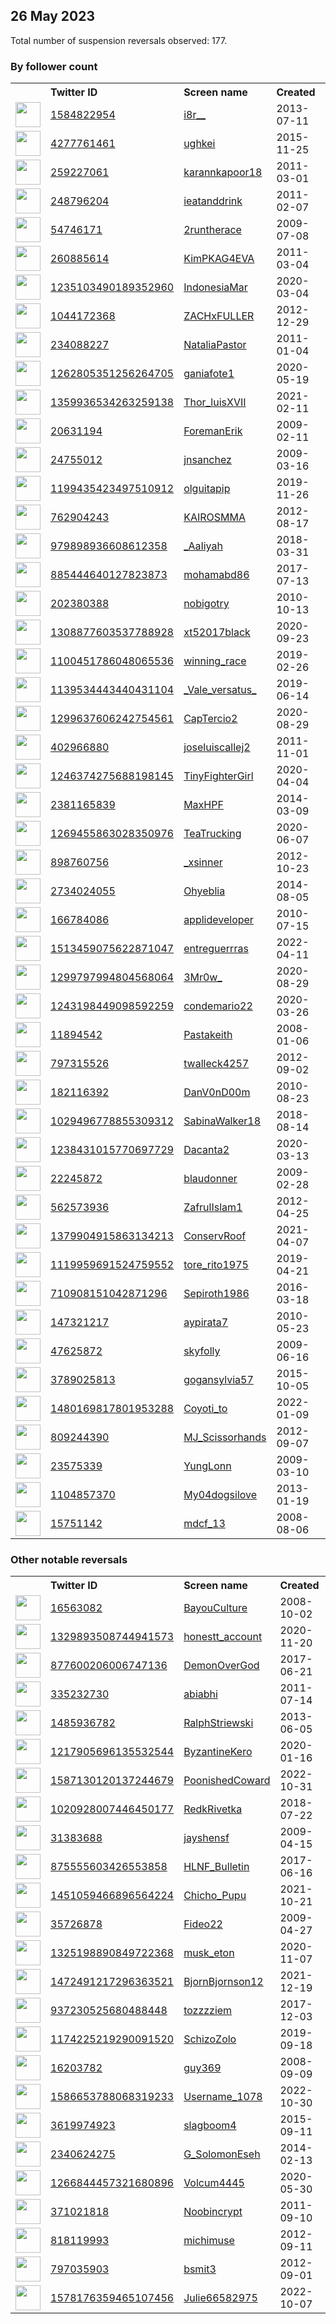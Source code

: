 
## 26 May 2023
Total number of suspension reversals observed: 177.

### By follower count
<table><tr><th></th><th align="left">Twitter ID</th><th align="left">Screen name</th>
<th align="left">Created</th><th align="left">Status</th><th align="left">Suspended</th><th align="left">Followers</th>
<tr><td><a href="https://pbs.twimg.com/profile_images/1661316843670319106/BuNwxdZ4_normal.jpg"><img src="https://pbs.twimg.com/profile_images/1661316843670319106/BuNwxdZ4_normal.jpg" width="40px" height="40px" align="center"/></a></td><td><a href="https://twitter.com/intent/user?user_id=1584822954">1584822954</a></td><td><a href="https://twitter.com/i8r__">i8r__</a></td><td>2013-07-11</td><td align="center"></td><td>2022-12-21</td><td>175758</td></tr>
<tr><td><a href="https://pbs.twimg.com/profile_images/1661422824496431109/Uvd-Vax2_normal.jpg"><img src="https://pbs.twimg.com/profile_images/1661422824496431109/Uvd-Vax2_normal.jpg" width="40px" height="40px" align="center"/></a></td><td><a href="https://twitter.com/intent/user?user_id=4277761461">4277761461</a></td><td><a href="https://twitter.com/ughkei">ughkei</a></td><td>2015-11-25</td><td align="center"></td><td>2022-10-15</td><td>92593</td></tr>
<tr><td><a href="https://pbs.twimg.com/profile_images/1643172070296293379/jDNmkMrs_normal.jpg"><img src="https://pbs.twimg.com/profile_images/1643172070296293379/jDNmkMrs_normal.jpg" width="40px" height="40px" align="center"/></a></td><td><a href="https://twitter.com/intent/user?user_id=259227061">259227061</a></td><td><a href="https://twitter.com/karannkapoor18">karannkapoor18</a></td><td>2011-03-01</td><td align="center"></td><td></td><td>55013</td></tr>
<tr><td><a href="https://pbs.twimg.com/profile_images/515143232724803584/8YTcx9jU_normal.jpeg"><img src="https://pbs.twimg.com/profile_images/515143232724803584/8YTcx9jU_normal.jpeg" width="40px" height="40px" align="center"/></a></td><td><a href="https://twitter.com/intent/user?user_id=248796204">248796204</a></td><td><a href="https://twitter.com/ieatanddrink">ieatanddrink</a></td><td>2011-02-07</td><td align="center"></td><td>2023-03-13</td><td>42690</td></tr>
<tr><td><a href="https://pbs.twimg.com/profile_images/893661797009510400/rOp335al_normal.jpg"><img src="https://pbs.twimg.com/profile_images/893661797009510400/rOp335al_normal.jpg" width="40px" height="40px" align="center"/></a></td><td><a href="https://twitter.com/intent/user?user_id=54746171">54746171</a></td><td><a href="https://twitter.com/2runtherace">2runtherace</a></td><td>2009-07-08</td><td align="center"></td><td></td><td>31661</td></tr>
<tr><td><a href="https://pbs.twimg.com/profile_images/1662244256424108032/zpPTsKlB_normal.jpg"><img src="https://pbs.twimg.com/profile_images/1662244256424108032/zpPTsKlB_normal.jpg" width="40px" height="40px" align="center"/></a></td><td><a href="https://twitter.com/intent/user?user_id=260885614">260885614</a></td><td><a href="https://twitter.com/KimPKAG4EVA">KimPKAG4EVA</a></td><td>2011-03-04</td><td align="center"></td><td></td><td>31437</td></tr>
<tr><td><a href="https://pbs.twimg.com/profile_images/1449142405396004866/OADupTSd_normal.jpg"><img src="https://pbs.twimg.com/profile_images/1449142405396004866/OADupTSd_normal.jpg" width="40px" height="40px" align="center"/></a></td><td><a href="https://twitter.com/intent/user?user_id=1235103490189352960">1235103490189352960</a></td><td><a href="https://twitter.com/IndonesiaMar">IndonesiaMar</a></td><td>2020-03-04</td><td align="center"></td><td></td><td>23542</td></tr>
<tr><td><a href="https://pbs.twimg.com/profile_images/1394849875808821248/sUKM9nQz_normal.jpg"><img src="https://pbs.twimg.com/profile_images/1394849875808821248/sUKM9nQz_normal.jpg" width="40px" height="40px" align="center"/></a></td><td><a href="https://twitter.com/intent/user?user_id=1044172368">1044172368</a></td><td><a href="https://twitter.com/ZACHxFULLER">ZACHxFULLER</a></td><td>2012-12-29</td><td align="center"></td><td></td><td>21535</td></tr>
<tr><td><a href="https://pbs.twimg.com/profile_images/1068818071836606464/i_HNOuR4_normal.jpg"><img src="https://pbs.twimg.com/profile_images/1068818071836606464/i_HNOuR4_normal.jpg" width="40px" height="40px" align="center"/></a></td><td><a href="https://twitter.com/intent/user?user_id=234088227">234088227</a></td><td><a href="https://twitter.com/NataliaPastor">NataliaPastor</a></td><td>2011-01-04</td><td align="center"></td><td></td><td>17853</td></tr>
<tr><td><a href="https://pbs.twimg.com/profile_images/1345344110597701632/LxDQAaOl_normal.jpg"><img src="https://pbs.twimg.com/profile_images/1345344110597701632/LxDQAaOl_normal.jpg" width="40px" height="40px" align="center"/></a></td><td><a href="https://twitter.com/intent/user?user_id=1262805351256264705">1262805351256264705</a></td><td><a href="https://twitter.com/ganiafote1">ganiafote1</a></td><td>2020-05-19</td><td align="center">🚫</td><td></td><td>15095</td></tr>
<tr><td><a href="https://pbs.twimg.com/profile_images/1460331710382551040/gi3P4aRJ_normal.jpg"><img src="https://pbs.twimg.com/profile_images/1460331710382551040/gi3P4aRJ_normal.jpg" width="40px" height="40px" align="center"/></a></td><td><a href="https://twitter.com/intent/user?user_id=1359936534263259138">1359936534263259138</a></td><td><a href="https://twitter.com/Thor_luisXVII">Thor_luisXVII</a></td><td>2021-02-11</td><td align="center"></td><td></td><td>11120</td></tr>
<tr><td><a href="https://pbs.twimg.com/profile_images/1667257267509444608/B6lXyi_N_normal.jpg"><img src="https://pbs.twimg.com/profile_images/1667257267509444608/B6lXyi_N_normal.jpg" width="40px" height="40px" align="center"/></a></td><td><a href="https://twitter.com/intent/user?user_id=20631194">20631194</a></td><td><a href="https://twitter.com/ForemanErik">ForemanErik</a></td><td>2009-02-11</td><td align="center"></td><td></td><td>9454</td></tr>
<tr><td><a href="https://pbs.twimg.com/profile_images/1659734814658789376/NMWx6Upy_normal.jpg"><img src="https://pbs.twimg.com/profile_images/1659734814658789376/NMWx6Upy_normal.jpg" width="40px" height="40px" align="center"/></a></td><td><a href="https://twitter.com/intent/user?user_id=24755012">24755012</a></td><td><a href="https://twitter.com/jnsanchez">jnsanchez</a></td><td>2009-03-16</td><td align="center"></td><td></td><td>8410</td></tr>
<tr><td><a href="https://pbs.twimg.com/profile_images/1627294878601281537/fOK8yqTH_normal.jpg"><img src="https://pbs.twimg.com/profile_images/1627294878601281537/fOK8yqTH_normal.jpg" width="40px" height="40px" align="center"/></a></td><td><a href="https://twitter.com/intent/user?user_id=1199435423497510912">1199435423497510912</a></td><td><a href="https://twitter.com/olguitapip">olguitapip</a></td><td>2019-11-26</td><td align="center"></td><td></td><td>7725</td></tr>
<tr><td><a href="https://pbs.twimg.com/profile_images/1360112420098871296/K4g6W9nS_normal.jpg"><img src="https://pbs.twimg.com/profile_images/1360112420098871296/K4g6W9nS_normal.jpg" width="40px" height="40px" align="center"/></a></td><td><a href="https://twitter.com/intent/user?user_id=762904243">762904243</a></td><td><a href="https://twitter.com/KAIROSMMA">KAIROSMMA</a></td><td>2012-08-17</td><td align="center"></td><td></td><td>7684</td></tr>
<tr><td><a href="https://pbs.twimg.com/profile_images/1661345570118594560/579NHqPy_normal.jpg"><img src="https://pbs.twimg.com/profile_images/1661345570118594560/579NHqPy_normal.jpg" width="40px" height="40px" align="center"/></a></td><td><a href="https://twitter.com/intent/user?user_id=979898936608612358">979898936608612358</a></td><td><a href="https://twitter.com/_AaIiyah">_AaIiyah</a></td><td>2018-03-31</td><td align="center"></td><td></td><td>7325</td></tr>
<tr><td><a href="https://pbs.twimg.com/profile_images/1426632146190577672/_Xgf-PXW_normal.jpg"><img src="https://pbs.twimg.com/profile_images/1426632146190577672/_Xgf-PXW_normal.jpg" width="40px" height="40px" align="center"/></a></td><td><a href="https://twitter.com/intent/user?user_id=885444640127823873">885444640127823873</a></td><td><a href="https://twitter.com/mohamabd86">mohamabd86</a></td><td>2017-07-13</td><td align="center"></td><td>2022-12-17</td><td>7025</td></tr>
<tr><td><a href="https://pbs.twimg.com/profile_images/1028283331392110593/JPaVG_Ns_normal.jpg"><img src="https://pbs.twimg.com/profile_images/1028283331392110593/JPaVG_Ns_normal.jpg" width="40px" height="40px" align="center"/></a></td><td><a href="https://twitter.com/intent/user?user_id=202380388">202380388</a></td><td><a href="https://twitter.com/nobigotry">nobigotry</a></td><td>2010-10-13</td><td align="center">🚫</td><td></td><td>6545</td></tr>
<tr><td><a href="https://pbs.twimg.com/profile_images/1665812611177512960/qz9fPR78_normal.jpg"><img src="https://pbs.twimg.com/profile_images/1665812611177512960/qz9fPR78_normal.jpg" width="40px" height="40px" align="center"/></a></td><td><a href="https://twitter.com/intent/user?user_id=1308877603537788928">1308877603537788928</a></td><td><a href="https://twitter.com/xt52017black">xt52017black</a></td><td>2020-09-23</td><td align="center"></td><td>2022-09-10</td><td>6510</td></tr>
<tr><td><a href="https://pbs.twimg.com/profile_images/1667246225588998145/RzjEhhhm_normal.jpg"><img src="https://pbs.twimg.com/profile_images/1667246225588998145/RzjEhhhm_normal.jpg" width="40px" height="40px" align="center"/></a></td><td><a href="https://twitter.com/intent/user?user_id=1100451786048065536">1100451786048065536</a></td><td><a href="https://twitter.com/winning_race">winning_race</a></td><td>2019-02-26</td><td align="center"></td><td></td><td>6399</td></tr>
<tr><td><a href="https://pbs.twimg.com/profile_images/1634586846675050498/ffOG70bP_normal.jpg"><img src="https://pbs.twimg.com/profile_images/1634586846675050498/ffOG70bP_normal.jpg" width="40px" height="40px" align="center"/></a></td><td><a href="https://twitter.com/intent/user?user_id=1139534443440431104">1139534443440431104</a></td><td><a href="https://twitter.com/_Vale_versatus_">_Vale_versatus_</a></td><td>2019-06-14</td><td align="center"></td><td></td><td>6295</td></tr>
<tr><td><a href="https://pbs.twimg.com/profile_images/1630615016834580480/e9AVgiKg_normal.jpg"><img src="https://pbs.twimg.com/profile_images/1630615016834580480/e9AVgiKg_normal.jpg" width="40px" height="40px" align="center"/></a></td><td><a href="https://twitter.com/intent/user?user_id=1299637606242754561">1299637606242754561</a></td><td><a href="https://twitter.com/CapTercio2">CapTercio2</a></td><td>2020-08-29</td><td align="center"></td><td></td><td>6028</td></tr>
<tr><td><a href="https://pbs.twimg.com/profile_images/1240732921620844553/BLqZii5h_normal.jpg"><img src="https://pbs.twimg.com/profile_images/1240732921620844553/BLqZii5h_normal.jpg" width="40px" height="40px" align="center"/></a></td><td><a href="https://twitter.com/intent/user?user_id=402966880">402966880</a></td><td><a href="https://twitter.com/joseluiscallej2">joseluiscallej2</a></td><td>2011-11-01</td><td align="center"></td><td></td><td>5328</td></tr>
<tr><td><a href="https://pbs.twimg.com/profile_images/1662307602909515782/gjqihQoK_normal.jpg"><img src="https://pbs.twimg.com/profile_images/1662307602909515782/gjqihQoK_normal.jpg" width="40px" height="40px" align="center"/></a></td><td><a href="https://twitter.com/intent/user?user_id=1246374275688198145">1246374275688198145</a></td><td><a href="https://twitter.com/TinyFighterGirl">TinyFighterGirl</a></td><td>2020-04-04</td><td align="center"></td><td>2022-08-30</td><td>5243</td></tr>
<tr><td><a href="https://pbs.twimg.com/profile_images/1138878590660022273/zvMLEuHM_normal.jpg"><img src="https://pbs.twimg.com/profile_images/1138878590660022273/zvMLEuHM_normal.jpg" width="40px" height="40px" align="center"/></a></td><td><a href="https://twitter.com/intent/user?user_id=2381165839">2381165839</a></td><td><a href="https://twitter.com/MaxHPF">MaxHPF</a></td><td>2014-03-09</td><td align="center"></td><td>2022-04-24</td><td>5027</td></tr>
<tr><td><a href="https://pbs.twimg.com/profile_images/1554453807421169668/0k9jHbV1_normal.jpg"><img src="https://pbs.twimg.com/profile_images/1554453807421169668/0k9jHbV1_normal.jpg" width="40px" height="40px" align="center"/></a></td><td><a href="https://twitter.com/intent/user?user_id=1269455863028350976">1269455863028350976</a></td><td><a href="https://twitter.com/TeaTrucking">TeaTrucking</a></td><td>2020-06-07</td><td align="center"></td><td>2022-08-04</td><td>4632</td></tr>
<tr><td><a href="https://pbs.twimg.com/profile_images/1147574645119471616/SwwI_MCb_normal.jpg"><img src="https://pbs.twimg.com/profile_images/1147574645119471616/SwwI_MCb_normal.jpg" width="40px" height="40px" align="center"/></a></td><td><a href="https://twitter.com/intent/user?user_id=898760756">898760756</a></td><td><a href="https://twitter.com/_xsinner">_xsinner</a></td><td>2012-10-23</td><td align="center"></td><td>2022-10-25</td><td>3119</td></tr>
<tr><td><a href="https://pbs.twimg.com/profile_images/1315918540336230401/qJHl0P0d_normal.jpg"><img src="https://pbs.twimg.com/profile_images/1315918540336230401/qJHl0P0d_normal.jpg" width="40px" height="40px" align="center"/></a></td><td><a href="https://twitter.com/intent/user?user_id=2734024055">2734024055</a></td><td><a href="https://twitter.com/Ohyeblia">Ohyeblia</a></td><td>2014-08-05</td><td align="center"></td><td>2023-05-18</td><td>3104</td></tr>
<tr><td><a href="https://pbs.twimg.com/profile_images/1240435608108929025/IN4uKzYc_normal.jpg"><img src="https://pbs.twimg.com/profile_images/1240435608108929025/IN4uKzYc_normal.jpg" width="40px" height="40px" align="center"/></a></td><td><a href="https://twitter.com/intent/user?user_id=166784086">166784086</a></td><td><a href="https://twitter.com/applideveloper">applideveloper</a></td><td>2010-07-15</td><td align="center"></td><td>2022-12-29</td><td>3081</td></tr>
<tr><td><a href="https://pbs.twimg.com/profile_images/1579422788544241664/vJ7cX1NC_normal.jpg"><img src="https://pbs.twimg.com/profile_images/1579422788544241664/vJ7cX1NC_normal.jpg" width="40px" height="40px" align="center"/></a></td><td><a href="https://twitter.com/intent/user?user_id=1513459075622871047">1513459075622871047</a></td><td><a href="https://twitter.com/entreguerrras">entreguerrras</a></td><td>2022-04-11</td><td align="center">🔒</td><td>2022-10-16</td><td>3074</td></tr>
<tr><td><a href="https://pbs.twimg.com/profile_images/1433283302027321345/Qzkr775N_normal.jpg"><img src="https://pbs.twimg.com/profile_images/1433283302027321345/Qzkr775N_normal.jpg" width="40px" height="40px" align="center"/></a></td><td><a href="https://twitter.com/intent/user?user_id=1299797994804568064">1299797994804568064</a></td><td><a href="https://twitter.com/3Mr0w_">3Mr0w_</a></td><td>2020-08-29</td><td align="center"></td><td></td><td>2867</td></tr>
<tr><td><a href="https://pbs.twimg.com/profile_images/1544565195036676097/ccyUzZcP_normal.jpg"><img src="https://pbs.twimg.com/profile_images/1544565195036676097/ccyUzZcP_normal.jpg" width="40px" height="40px" align="center"/></a></td><td><a href="https://twitter.com/intent/user?user_id=1243198449098592259">1243198449098592259</a></td><td><a href="https://twitter.com/condemario22">condemario22</a></td><td>2020-03-26</td><td align="center"></td><td>2022-10-02</td><td>2702</td></tr>
<tr><td><a href="https://pbs.twimg.com/profile_images/1631868351688368129/NdDiUaYH_normal.jpg"><img src="https://pbs.twimg.com/profile_images/1631868351688368129/NdDiUaYH_normal.jpg" width="40px" height="40px" align="center"/></a></td><td><a href="https://twitter.com/intent/user?user_id=11894542">11894542</a></td><td><a href="https://twitter.com/Pastakeith">Pastakeith</a></td><td>2008-01-06</td><td align="center"></td><td>2023-04-13</td><td>2634</td></tr>
<tr><td><a href="https://pbs.twimg.com/profile_images/2567780779/04-05-09_1048_normal.jpg"><img src="https://pbs.twimg.com/profile_images/2567780779/04-05-09_1048_normal.jpg" width="40px" height="40px" align="center"/></a></td><td><a href="https://twitter.com/intent/user?user_id=797315526">797315526</a></td><td><a href="https://twitter.com/twalleck4257">twalleck4257</a></td><td>2012-09-02</td><td align="center"></td><td></td><td>2389</td></tr>
<tr><td><a href="https://pbs.twimg.com/profile_images/1231960818029297665/VyRNeUm8_normal.jpg"><img src="https://pbs.twimg.com/profile_images/1231960818029297665/VyRNeUm8_normal.jpg" width="40px" height="40px" align="center"/></a></td><td><a href="https://twitter.com/intent/user?user_id=182116392">182116392</a></td><td><a href="https://twitter.com/DanV0nD00m">DanV0nD00m</a></td><td>2010-08-23</td><td align="center"></td><td></td><td>2383</td></tr>
<tr><td><a href="https://pbs.twimg.com/profile_images/1342349819327627264/eE_MRyPw_normal.jpg"><img src="https://pbs.twimg.com/profile_images/1342349819327627264/eE_MRyPw_normal.jpg" width="40px" height="40px" align="center"/></a></td><td><a href="https://twitter.com/intent/user?user_id=1029496778855309312">1029496778855309312</a></td><td><a href="https://twitter.com/SabinaWalker18">SabinaWalker18</a></td><td>2018-08-14</td><td align="center"></td><td>2022-03-14</td><td>2226</td></tr>
<tr><td><a href="https://pbs.twimg.com/profile_images/1629829197295230981/6gSuNVgZ_normal.jpg"><img src="https://pbs.twimg.com/profile_images/1629829197295230981/6gSuNVgZ_normal.jpg" width="40px" height="40px" align="center"/></a></td><td><a href="https://twitter.com/intent/user?user_id=1238431015770697729">1238431015770697729</a></td><td><a href="https://twitter.com/Dacanta2">Dacanta2</a></td><td>2020-03-13</td><td align="center"></td><td></td><td>2109</td></tr>
<tr><td><a href="https://pbs.twimg.com/profile_images/835867454719033344/XCIvJcUQ_normal.jpg"><img src="https://pbs.twimg.com/profile_images/835867454719033344/XCIvJcUQ_normal.jpg" width="40px" height="40px" align="center"/></a></td><td><a href="https://twitter.com/intent/user?user_id=22245872">22245872</a></td><td><a href="https://twitter.com/blaudonner">blaudonner</a></td><td>2009-02-28</td><td align="center"></td><td>2022-09-21</td><td>2043</td></tr>
<tr><td><a href="https://pbs.twimg.com/profile_images/1629079901801222144/g2_E3Z-1_normal.jpg"><img src="https://pbs.twimg.com/profile_images/1629079901801222144/g2_E3Z-1_normal.jpg" width="40px" height="40px" align="center"/></a></td><td><a href="https://twitter.com/intent/user?user_id=562573936">562573936</a></td><td><a href="https://twitter.com/ZafrulIslam1">ZafrulIslam1</a></td><td>2012-04-25</td><td align="center"></td><td>2023-05-11</td><td>1988</td></tr>
<tr><td><a href="https://pbs.twimg.com/profile_images/1669435356205273106/nkH16-N2_normal.jpg"><img src="https://pbs.twimg.com/profile_images/1669435356205273106/nkH16-N2_normal.jpg" width="40px" height="40px" align="center"/></a></td><td><a href="https://twitter.com/intent/user?user_id=1379904915863134213">1379904915863134213</a></td><td><a href="https://twitter.com/ConservRoof">ConservRoof</a></td><td>2021-04-07</td><td align="center"></td><td></td><td>1984</td></tr>
<tr><td><a href="https://pbs.twimg.com/profile_images/1642873547054825476/AJM3mBQW_normal.jpg"><img src="https://pbs.twimg.com/profile_images/1642873547054825476/AJM3mBQW_normal.jpg" width="40px" height="40px" align="center"/></a></td><td><a href="https://twitter.com/intent/user?user_id=1119959691524759552">1119959691524759552</a></td><td><a href="https://twitter.com/tore_rito1975">tore_rito1975</a></td><td>2019-04-21</td><td align="center"></td><td></td><td>1853</td></tr>
<tr><td><a href="https://pbs.twimg.com/profile_images/1665044427876777985/NF8qnGH3_normal.jpg"><img src="https://pbs.twimg.com/profile_images/1665044427876777985/NF8qnGH3_normal.jpg" width="40px" height="40px" align="center"/></a></td><td><a href="https://twitter.com/intent/user?user_id=710908151042871296">710908151042871296</a></td><td><a href="https://twitter.com/Sepiroth1986">Sepiroth1986</a></td><td>2016-03-18</td><td align="center"></td><td>2023-05-19</td><td>1847</td></tr>
<tr><td><a href="https://pbs.twimg.com/profile_images/1378303550699286530/a6__8eSp_normal.jpg"><img src="https://pbs.twimg.com/profile_images/1378303550699286530/a6__8eSp_normal.jpg" width="40px" height="40px" align="center"/></a></td><td><a href="https://twitter.com/intent/user?user_id=147321217">147321217</a></td><td><a href="https://twitter.com/aypirata7">aypirata7</a></td><td>2010-05-23</td><td align="center"></td><td></td><td>1806</td></tr>
<tr><td><a href="https://pbs.twimg.com/profile_images/1499371065717395459/6Txq6wZf_normal.jpg"><img src="https://pbs.twimg.com/profile_images/1499371065717395459/6Txq6wZf_normal.jpg" width="40px" height="40px" align="center"/></a></td><td><a href="https://twitter.com/intent/user?user_id=47625872">47625872</a></td><td><a href="https://twitter.com/skyfolly">skyfolly</a></td><td>2009-06-16</td><td align="center"></td><td>2022-05-26</td><td>1785</td></tr>
<tr><td><a href="https://pbs.twimg.com/profile_images/1611297370913783809/_K-JulfH_normal.jpg"><img src="https://pbs.twimg.com/profile_images/1611297370913783809/_K-JulfH_normal.jpg" width="40px" height="40px" align="center"/></a></td><td><a href="https://twitter.com/intent/user?user_id=3789025813">3789025813</a></td><td><a href="https://twitter.com/gogansylvia57">gogansylvia57</a></td><td>2015-10-05</td><td align="center"></td><td>2023-01-12</td><td>1735</td></tr>
<tr><td><a href="https://pbs.twimg.com/profile_images/1662717157141016578/_yWWFy8I_normal.jpg"><img src="https://pbs.twimg.com/profile_images/1662717157141016578/_yWWFy8I_normal.jpg" width="40px" height="40px" align="center"/></a></td><td><a href="https://twitter.com/intent/user?user_id=1480169817801953288">1480169817801953288</a></td><td><a href="https://twitter.com/Coyoti_to">Coyoti_to</a></td><td>2022-01-09</td><td align="center">🚫</td><td>2023-03-22</td><td>1689</td></tr>
<tr><td><a href="https://pbs.twimg.com/profile_images/1464955177245548544/MJ1l6TlW_normal.jpg"><img src="https://pbs.twimg.com/profile_images/1464955177245548544/MJ1l6TlW_normal.jpg" width="40px" height="40px" align="center"/></a></td><td><a href="https://twitter.com/intent/user?user_id=809244390">809244390</a></td><td><a href="https://twitter.com/MJ_Scissorhands">MJ_Scissorhands</a></td><td>2012-09-07</td><td align="center"></td><td>2022-10-29</td><td>1611</td></tr>
<tr><td><a href="https://pbs.twimg.com/profile_images/1592299064078618624/uA6S2vwz_normal.jpg"><img src="https://pbs.twimg.com/profile_images/1592299064078618624/uA6S2vwz_normal.jpg" width="40px" height="40px" align="center"/></a></td><td><a href="https://twitter.com/intent/user?user_id=23575339">23575339</a></td><td><a href="https://twitter.com/YungLonn">YungLonn</a></td><td>2009-03-10</td><td align="center"></td><td>2023-01-31</td><td>1607</td></tr>
<tr><td><a href="https://pbs.twimg.com/profile_images/962601052737449984/AFR5avG__normal.jpg"><img src="https://pbs.twimg.com/profile_images/962601052737449984/AFR5avG__normal.jpg" width="40px" height="40px" align="center"/></a></td><td><a href="https://twitter.com/intent/user?user_id=1104857370">1104857370</a></td><td><a href="https://twitter.com/My04dogsilove">My04dogsilove</a></td><td>2013-01-19</td><td align="center">🔒</td><td></td><td>1523</td></tr>
<tr><td><a href="https://pbs.twimg.com/profile_images/1668703625055465475/xwj5ivWc_normal.jpg"><img src="https://pbs.twimg.com/profile_images/1668703625055465475/xwj5ivWc_normal.jpg" width="40px" height="40px" align="center"/></a></td><td><a href="https://twitter.com/intent/user?user_id=15751142">15751142</a></td><td><a href="https://twitter.com/mdcf_13">mdcf_13</a></td><td>2008-08-06</td><td align="center"></td><td>2022-07-22</td><td>1501</td></tr>
</table>

### Other notable reversals
<table><tr><th></th><th align="left">Twitter ID</th><th align="left">Screen name</th>
<th align="left">Created</th><th align="left">Status</th><th align="left">Suspended</th><th align="left">Followers</th>
<tr><td><a href="https://pbs.twimg.com/profile_images/1562630706609913856/NKE5JSKS_normal.jpg"><img src="https://pbs.twimg.com/profile_images/1562630706609913856/NKE5JSKS_normal.jpg" width="40px" height="40px" align="center"/></a></td><td><a href="https://twitter.com/intent/user?user_id=16563082">16563082</a></td><td><a href="https://twitter.com/BayouCulture">BayouCulture</a></td><td>2008-10-02</td><td align="center"></td><td>2022-11-07</td><td>133</td></tr>
<tr><td><a href="https://pbs.twimg.com/profile_images/1669723681172385792/DwAGBxG6_normal.jpg"><img src="https://pbs.twimg.com/profile_images/1669723681172385792/DwAGBxG6_normal.jpg" width="40px" height="40px" align="center"/></a></td><td><a href="https://twitter.com/intent/user?user_id=1329893508744941573">1329893508744941573</a></td><td><a href="https://twitter.com/honestt_account">honestt_account</a></td><td>2020-11-20</td><td align="center"></td><td>2023-05-01</td><td>258</td></tr>
<tr><td><a href="https://pbs.twimg.com/profile_images/1661115729691680768/1Ryn_xq1_normal.jpg"><img src="https://pbs.twimg.com/profile_images/1661115729691680768/1Ryn_xq1_normal.jpg" width="40px" height="40px" align="center"/></a></td><td><a href="https://twitter.com/intent/user?user_id=877600206006747136">877600206006747136</a></td><td><a href="https://twitter.com/DemonOverGod">DemonOverGod</a></td><td>2017-06-21</td><td align="center"></td><td>2023-05-23</td><td>162</td></tr>
<tr><td><a href="https://pbs.twimg.com/profile_images/896053823059505156/nwtKzi5P_normal.jpg"><img src="https://pbs.twimg.com/profile_images/896053823059505156/nwtKzi5P_normal.jpg" width="40px" height="40px" align="center"/></a></td><td><a href="https://twitter.com/intent/user?user_id=335232730">335232730</a></td><td><a href="https://twitter.com/abiabhi">abiabhi</a></td><td>2011-07-14</td><td align="center">🔒</td><td>2022-12-03</td><td>5</td></tr>
<tr><td><a href="https://pbs.twimg.com/profile_images/1571539643228688384/cZcGYI0l_normal.jpg"><img src="https://pbs.twimg.com/profile_images/1571539643228688384/cZcGYI0l_normal.jpg" width="40px" height="40px" align="center"/></a></td><td><a href="https://twitter.com/intent/user?user_id=1485936782">1485936782</a></td><td><a href="https://twitter.com/RalphStriewski">RalphStriewski</a></td><td>2013-06-05</td><td align="center"></td><td>2023-05-17</td><td>1089</td></tr>
<tr><td><a href="https://pbs.twimg.com/profile_images/1662063147073798146/mwcs6KWV_normal.jpg"><img src="https://pbs.twimg.com/profile_images/1662063147073798146/mwcs6KWV_normal.jpg" width="40px" height="40px" align="center"/></a></td><td><a href="https://twitter.com/intent/user?user_id=1217905696135532544">1217905696135532544</a></td><td><a href="https://twitter.com/ByzantineKero">ByzantineKero</a></td><td>2020-01-16</td><td align="center"></td><td>2022-11-07</td><td>677</td></tr>
<tr><td><a href="https://pbs.twimg.com/profile_images/1663748522875961350/nF1ax3rd_normal.jpg"><img src="https://pbs.twimg.com/profile_images/1663748522875961350/nF1ax3rd_normal.jpg" width="40px" height="40px" align="center"/></a></td><td><a href="https://twitter.com/intent/user?user_id=1587130120137244679">1587130120137244679</a></td><td><a href="https://twitter.com/PoonishedCoward">PoonishedCoward</a></td><td>2022-10-31</td><td align="center"></td><td>2022-12-27</td><td>30</td></tr>
<tr><td><a href="https://pbs.twimg.com/profile_images/1583161636659118093/526i5cs2_normal.jpg"><img src="https://pbs.twimg.com/profile_images/1583161636659118093/526i5cs2_normal.jpg" width="40px" height="40px" align="center"/></a></td><td><a href="https://twitter.com/intent/user?user_id=1020928007446450177">1020928007446450177</a></td><td><a href="https://twitter.com/RedkRivetka">RedkRivetka</a></td><td>2018-07-22</td><td align="center"></td><td>2022-12-06</td><td>8</td></tr>
<tr><td><a href="https://pbs.twimg.com/profile_images/1355745628676976642/MHNsezry_normal.jpg"><img src="https://pbs.twimg.com/profile_images/1355745628676976642/MHNsezry_normal.jpg" width="40px" height="40px" align="center"/></a></td><td><a href="https://twitter.com/intent/user?user_id=31383688">31383688</a></td><td><a href="https://twitter.com/jayshensf">jayshensf</a></td><td>2009-04-15</td><td align="center">🔒</td><td>2022-12-18</td><td>390</td></tr>
<tr><td><a href="https://pbs.twimg.com/profile_images/875557245487988740/k7cFJ-gU_normal.jpg"><img src="https://pbs.twimg.com/profile_images/875557245487988740/k7cFJ-gU_normal.jpg" width="40px" height="40px" align="center"/></a></td><td><a href="https://twitter.com/intent/user?user_id=875555603426553858">875555603426553858</a></td><td><a href="https://twitter.com/HLNF_Bulletin">HLNF_Bulletin</a></td><td>2017-06-16</td><td align="center"></td><td>2023-03-22</td><td>641</td></tr>
<tr><td><a href="https://pbs.twimg.com/profile_images/1451071921081180162/4W8Pd6LP_normal.jpg"><img src="https://pbs.twimg.com/profile_images/1451071921081180162/4W8Pd6LP_normal.jpg" width="40px" height="40px" align="center"/></a></td><td><a href="https://twitter.com/intent/user?user_id=1451059466896564224">1451059466896564224</a></td><td><a href="https://twitter.com/Chicho_Pupu">Chicho_Pupu</a></td><td>2021-10-21</td><td align="center"></td><td>2023-05-11</td><td>107</td></tr>
<tr><td><a href="https://pbs.twimg.com/profile_images/1617649002740162562/8I3SqnfR_normal.jpg"><img src="https://pbs.twimg.com/profile_images/1617649002740162562/8I3SqnfR_normal.jpg" width="40px" height="40px" align="center"/></a></td><td><a href="https://twitter.com/intent/user?user_id=35726878">35726878</a></td><td><a href="https://twitter.com/Fideo22">Fideo22</a></td><td>2009-04-27</td><td align="center"></td><td>2023-02-24</td><td>8</td></tr>
<tr><td><a href="https://pbs.twimg.com/profile_images/1501531922924773376/AbHRfmuj_normal.jpg"><img src="https://pbs.twimg.com/profile_images/1501531922924773376/AbHRfmuj_normal.jpg" width="40px" height="40px" align="center"/></a></td><td><a href="https://twitter.com/intent/user?user_id=1325198890849722368">1325198890849722368</a></td><td><a href="https://twitter.com/musk_eton">musk_eton</a></td><td>2020-11-07</td><td align="center"></td><td>2022-10-09</td><td>70</td></tr>
<tr><td><a href="https://pbs.twimg.com/profile_images/1472590509189177348/7QgHnocL_normal.jpg"><img src="https://pbs.twimg.com/profile_images/1472590509189177348/7QgHnocL_normal.jpg" width="40px" height="40px" align="center"/></a></td><td><a href="https://twitter.com/intent/user?user_id=1472491217296363521">1472491217296363521</a></td><td><a href="https://twitter.com/BjornBjornson12">BjornBjornson12</a></td><td>2021-12-19</td><td align="center"></td><td>2022-10-29</td><td>1082</td></tr>
<tr><td><a href="https://pbs.twimg.com/profile_images/1326432388591865857/g9d3gf7w_normal.jpg"><img src="https://pbs.twimg.com/profile_images/1326432388591865857/g9d3gf7w_normal.jpg" width="40px" height="40px" align="center"/></a></td><td><a href="https://twitter.com/intent/user?user_id=937230525680488448">937230525680488448</a></td><td><a href="https://twitter.com/tozzzziem">tozzzziem</a></td><td>2017-12-03</td><td align="center"></td><td>2022-12-14</td><td>320</td></tr>
<tr><td><a href="https://pbs.twimg.com/profile_images/1533664232952274944/kfeuomHT_normal.jpg"><img src="https://pbs.twimg.com/profile_images/1533664232952274944/kfeuomHT_normal.jpg" width="40px" height="40px" align="center"/></a></td><td><a href="https://twitter.com/intent/user?user_id=1174225219290091520">1174225219290091520</a></td><td><a href="https://twitter.com/SchizoZolo">SchizoZolo</a></td><td>2019-09-18</td><td align="center">🔒👋</td><td>2022-11-20</td><td>130</td></tr>
<tr><td><a href="https://pbs.twimg.com/profile_images/768824513/17367_295184142786_500947786_3473566_3201134_n_normal.jpg"><img src="https://pbs.twimg.com/profile_images/768824513/17367_295184142786_500947786_3473566_3201134_n_normal.jpg" width="40px" height="40px" align="center"/></a></td><td><a href="https://twitter.com/intent/user?user_id=16203782">16203782</a></td><td><a href="https://twitter.com/guy369">guy369</a></td><td>2008-09-09</td><td align="center"></td><td>2022-07-25</td><td>764</td></tr>
<tr><td><a href="https://pbs.twimg.com/profile_images/1649286714798620672/02OLbsYg_normal.jpg"><img src="https://pbs.twimg.com/profile_images/1649286714798620672/02OLbsYg_normal.jpg" width="40px" height="40px" align="center"/></a></td><td><a href="https://twitter.com/intent/user?user_id=1586653788068319233">1586653788068319233</a></td><td><a href="https://twitter.com/Username_1078">Username_1078</a></td><td>2022-10-30</td><td align="center">🔒👋</td><td>2023-04-25</td><td>209</td></tr>
<tr><td><a href="https://pbs.twimg.com/profile_images/1662846383739551745/RhTu47_D_normal.jpg"><img src="https://pbs.twimg.com/profile_images/1662846383739551745/RhTu47_D_normal.jpg" width="40px" height="40px" align="center"/></a></td><td><a href="https://twitter.com/intent/user?user_id=3619974923">3619974923</a></td><td><a href="https://twitter.com/slagboom4">slagboom4</a></td><td>2015-09-11</td><td align="center"></td><td>2022-04-30</td><td>20</td></tr>
<tr><td><a href="https://pbs.twimg.com/profile_images/1571835682116571139/MV_-3ewM_normal.jpg"><img src="https://pbs.twimg.com/profile_images/1571835682116571139/MV_-3ewM_normal.jpg" width="40px" height="40px" align="center"/></a></td><td><a href="https://twitter.com/intent/user?user_id=2340624275">2340624275</a></td><td><a href="https://twitter.com/G_SolomonEseh">G_SolomonEseh</a></td><td>2014-02-13</td><td align="center"></td><td>2023-05-24</td><td>128</td></tr>
<tr><td><a href="https://pbs.twimg.com/profile_images/1266848047289348096/gLyKySaQ_normal.jpg"><img src="https://pbs.twimg.com/profile_images/1266848047289348096/gLyKySaQ_normal.jpg" width="40px" height="40px" align="center"/></a></td><td><a href="https://twitter.com/intent/user?user_id=1266844457321680896">1266844457321680896</a></td><td><a href="https://twitter.com/Volcum4445">Volcum4445</a></td><td>2020-05-30</td><td align="center">🚫</td><td>2023-05-17</td><td>6</td></tr>
<tr><td><a href="https://pbs.twimg.com/profile_images/1349393766545813505/7i8sFZ2W_normal.jpg"><img src="https://pbs.twimg.com/profile_images/1349393766545813505/7i8sFZ2W_normal.jpg" width="40px" height="40px" align="center"/></a></td><td><a href="https://twitter.com/intent/user?user_id=371021818">371021818</a></td><td><a href="https://twitter.com/Noobincrypt">Noobincrypt</a></td><td>2011-09-10</td><td align="center"></td><td>2022-08-09</td><td>1380</td></tr>
<tr><td><a href="https://pbs.twimg.com/profile_images/1651677488165056525/OgXrf4IO_normal.jpg"><img src="https://pbs.twimg.com/profile_images/1651677488165056525/OgXrf4IO_normal.jpg" width="40px" height="40px" align="center"/></a></td><td><a href="https://twitter.com/intent/user?user_id=818119993">818119993</a></td><td><a href="https://twitter.com/michimuse">michimuse</a></td><td>2012-09-11</td><td align="center"></td><td>2023-05-17</td><td>7</td></tr>
<tr><td><a href="https://pbs.twimg.com/profile_images/378800000554502728/3c8897b9408672501eee5a9205f15837_normal.jpeg"><img src="https://pbs.twimg.com/profile_images/378800000554502728/3c8897b9408672501eee5a9205f15837_normal.jpeg" width="40px" height="40px" align="center"/></a></td><td><a href="https://twitter.com/intent/user?user_id=797035903">797035903</a></td><td><a href="https://twitter.com/bsmit3">bsmit3</a></td><td>2012-09-01</td><td align="center"></td><td>2023-03-28</td><td>60</td></tr>
<tr><td><a href="https://pbs.twimg.com/profile_images/1592555992692277252/5PERGRpk_normal.jpg"><img src="https://pbs.twimg.com/profile_images/1592555992692277252/5PERGRpk_normal.jpg" width="40px" height="40px" align="center"/></a></td><td><a href="https://twitter.com/intent/user?user_id=1578176359465107456">1578176359465107456</a></td><td><a href="https://twitter.com/Julie66582975">Julie66582975</a></td><td>2022-10-07</td><td align="center"></td><td>2023-05-22</td><td>158</td></tr>
</table>

